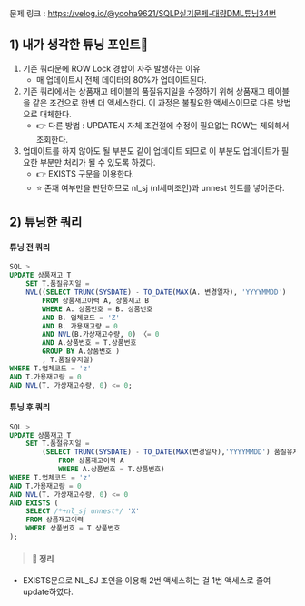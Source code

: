 문제 링크 : https://velog.io/@yooha9621/SQLP실기문제-대량DML튜닝34번

## 1) 내가 생각한 튜닝 포인트🤔
1. 기존 쿼리문에 ROW Lock 경합이 자주 발생하는 이유 
   - 매 업데이트시 전체 데이터의 80%가 업데이트된다.
2. 기존 쿼리에서는 상품재고 테이블의 품질유지일을 수정하기 위해 상품재고 테이블을 같은 조건으로 한번 더 액세스한다. 이 과정은 불필요한 액세스이므로 다른 방법으로 대체한다.
   - 👉 다른 방법 : UPDATE시 자체 조건절에 수정이 필요없는 ROW는 제외해서 조회한다.
3. 업데이트를 하지 않아도 될 부분도 같이 업데이트 되므로 이 부분도 업데이트가 필요한 부분만 처리가 될 수 있도록 하겠다.
   - 👉 EXISTS 구문을 이용한다.
   - ⭐️ 존재 여부만을 판단하므로 nl_sj (nl세미조인)과 unnest 힌트를 넣어준다.
       
## 2) 튜닝한 쿼리
#### 튜닝 전 쿼리
```sql
SQL >
UPDATE 상품재고 T
	SET T.품질유지일 = 
    NVL((SELECT TRUNC(SYSDATE) - TO_DATE(MAX(A. 변경일자), 'YYYYMMDD')
		FROM 상품재고이력 A, 상품재고 B
		WHERE A. 상품번호 = B. 상품번호
		AND B. 업체코드 = 'Z'
		AND B. 가용재고량 = 0
		AND NVL(B.가상재고수량, 0) 〈= 0
		AND A.상품번호 = T.상품번호
		GROUP BY A.상품번호 )
        , T.품질유지일)
WHERE T.업체코드 = 'z'
AND T.가용재고량 = 0
AND NVL(T. 가상재고수량, 0) <= 0;
```
#### 튜닝 후 쿼리
```sql
SQL >
UPDATE 상품재고 T
	SET T.품절유지일 =
    	(SELECT TRUNC(SYSDATE) - TO_DATE(MAX(변경일자),'YYYYMMDD') 품질유지일
        	FROM 상품재고이력 A
  			WHERE A.상품번호 = T.상품번호)
WHERE T.업체코드 = 'z'
AND T.가용재고량 = 0
AND NVL(T. 가상재고수량, 0) <= 0
AND EXISTS (
	SELECT /*+nl_sj unnest*/ 'X'
	FROM 상품재고이력
    WHERE 상품번호 = T.상품번호
);

```
> #### 🍎 정리
- EXISTS문으로 NL_SJ 조인을 이용해 2번 액세스하는 걸 1번 액세스로 줄여 update하였다.
